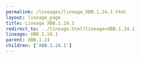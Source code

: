```yaml
---
permalink: /lineages/lineage_XBB.1.24.1.html
layout: lineage_page
title: Lineage XBB.1.24.1
redirect_to: ../lineage.html?lineage=XBB.1.24.1
lineage: XBB.1.24.1
parent: XBB.1.24
children: ['XBB.1.24.1']
---
```

